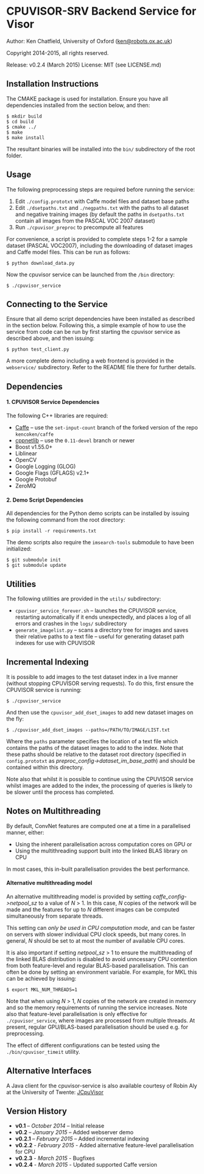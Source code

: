 CPUVISOR-SRV Backend Service for Visor
======================================

Author: Ken Chatfield, University of Oxford (ken@robots.ox.ac.uk)

Copyright 2014-2015, all rights reserved.

Release: v0.2.4 (March 2015)
License: MIT (see LICENSE.md)

Installation Instructions
-------------------------
The CMAKE package is used for installation. Ensure you have all dependencies
installed from the section below, and then:

    $ mkdir build
    $ cd build
    $ cmake ../
    $ make
    $ make install

The resultant binaries will be installed into the `bin/` subdirectory of the
root folder.

Usage
-----

The following preprocessing steps are required before running the service:

 1. Edit `./config.prototxt` with Caffe model files and dataset base paths
 2. Edit `./dsetpaths.txt` and `./negpaths.txt` with the paths to all dataset and
    negative training images (by default the paths in `dsetpaths.txt` contain all
    images from the PASCAL VOC 2007 dataset)
 3. Run `./cpuvisor_preproc` to precompute all features

For convenience, a script is provided to complete steps 1-2 for a sample dataset
(PASCAL VOC2007), including the downloading of dataset images and Caffe model
files. This can be run as follows:

    $ python download_data.py

Now the cpuvisor service can be launched from the `/bin` directory:

    $ ./cpuvisor_service

Connecting to the Service
-------------------------

Ensure that all demo script dependencies have been installed as described in the section
below. Following this, a simple example of how to use the service from code can be run
by first starting the cpuvisor service as described above, and then issuing:

    $ python test_client.py

A more complete demo including a web frontend is provided in the `webservice/` subdirectory.
Refer to the README file there for further details.

Dependencies
------------

#### 1. CPUVISOR Service Dependencies

The following C++ libraries are required:

 + [Caffe](https://github.com/kencoken/caffe) – use the `set-input-count` branch of the
   forked version of the repo `kencoken/caffe`
 + [cppnetlib](https://github.com/cpp-netlib/cpp-netlib) – use the `0.11-devel`
   branch or newer
 + Boost v1.55.0+
 + Liblinear
 + OpenCV
 + Google Logging (GLOG)
 + Google Flags (GFLAGS) v2.1+
 + Google Protobuf
 + ZeroMQ

#### 2. Demo Script Dependencies

All dependencies for the Python demo scripts can be installed by issuing the following
command from the root directory:

    $ pip install -r requirements.txt

The demo scripts also require the `imsearch-tools` submodule to have been initialized:

    $ git submodule init
    $ git submodule update

Utilities
---------

The following utilities are provided in the `utils/` subdirectory:

  * `cpuvisor_service_forever.sh` – launches the CPUVISOR service, restarting
      automatically if it ends unexpectedly, and places a log of all errors and crashes
      in the `logs/` subdirectory
  * `generate_imagelist.py` – scans a directory tree for images and saves their relative
      paths to a text file – useful for generating dataset path indexes for use with
      CPUVISOR

Incremental Indexing
--------------------

It is possible to add images to the test dataset index in a live manner (without stopping
CPUVISOR serving requests). To do this, first ensure the CPUVISOR service is running:

    $ ./cpuvisor_service

And then use the `cpuvisor_add_dset_images` to add new dataset images on the fly:

    $ ./cpuvisor_add_dset_images --paths=/PATH/TO/IMAGE/LIST.txt

Where the `paths` parameter specifies the location of a text file which contains the paths
of the dataset images to add to the index. Note that these paths should be relative to
the dataset root directory (specified in `config.prototxt` as
*preproc_config->dataset_im_base_path*) and should be contained within this directory.

Note also that whilst it is possible to continue using the CPUVISOR service whilst images
are added to the index, the processing of queries is likely to be slower until the process
has completed.

Notes on Multithreading
-----------------------

By default, ConvNet features are computed one at a time in a parallelised manner, either:

  * Using the inherent parallelisation across computation cores on GPU or
  * Using the multithreading support built into the linked BLAS library on CPU

In most cases, this in-built parallelisation provides the best performance.

#### Alternative multithreading model

An alternative multithreading model is provided by setting *caffe_config->netpool_sz*
to a value of *N* > 1. In this case, *N* copies of the network will be made and the
features for up to *N* different images can be computed simultaneously from separate threads.

This setting can *only be used in CPU computation mode*, and can be faster on servers
with slower individual CPU clock speeds, but many cores. In general, *N* should be set to
at most the number of available CPU cores.

It is also important if setting *netpool_sz* > 1 to ensure the multithreading of the linked
BLAS distribution is disabled to avoid unncessary CPU contention from both feature-level and
regular BLAS-based parallelisation. This can often be done by setting an environment variable.
For example, for MKL this can be achieved by issuing:

    $ export MKL_NUM_THREADS=1

Note that when using *N* > 1, *N* copies of the network are created in memory and so the memory
requirements of running the service increases. Note also that feature-level parallelisation
is only effective for `./cpuvisor_service`, where images are processed from multiple threads.
At present, regular GPU/BLAS-based parallelisation should be used e.g. for preprocessing.

The effect of different configurations can be tested using the `./bin/cpuvisor_timeit` utility.

Alternative Interfaces
----------------------

A Java client for the cpuvisor-service is also available courtesy of Robin Aly at the University
of Twente: [JCpuVisor](https://bitbucket.org/alyr/jcpuvisor)

Version History
---------------

- **v0.1** – *October 2014* – Initial release
- **v0.2** – *January 2015* – Added webserver demo
- **v0.2.1** – *February 2015* – Added incremental indexing
- **v0.2.2** - *February 2015* - Added alternative feature-level parallelisation for CPU
- **v0.2.3** - *March 2015* - Bugfixes
- **v0.2.4** - *March 2015* - Updated supported Caffe version
